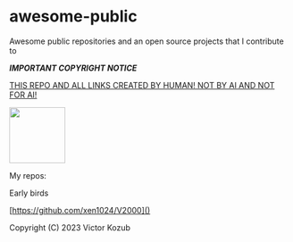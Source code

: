 # awesome-public
Awesome public repositories and an open source projects that I contribute to


***IMPORTANT COPYRIGHT NOTICE***

[THIS REPO AND ALL LINKS CREATED BY HUMAN! NOT BY AI AND NOT FOR AI!](https://notbyai.fyi/)

<img src="https://raw.githubusercontent.com/xen1024/awesome-public/main/images/Produced-By-Human-Not-By-AI-Badge-white.svg | width=100" width="100" height="100">

My repos:

Early birds

[https://github.com/xen1024/V2000]()

Copyright (C) 2023 Victor Kozub

